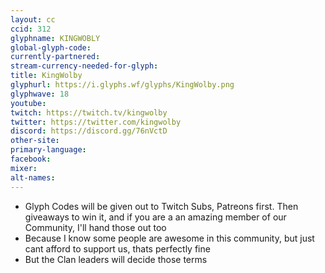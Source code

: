 ```yaml
---
layout: cc
ccid: 312
glyphname: KINGWOBLY
global-glyph-code: 
currently-partnered: 
stream-currency-needed-for-glyph: 
title: KingWolby
glyphurl: https://i.glyphs.wf/glyphs/KingWolby.png
glyphwave: 18
youtube: 
twitch: https://twitch.tv/kingwolby
twitter: https://twitter.com/kingwolby
discord: https://discord.gg/76nVctD
other-site: 
primary-language: 
facebook: 
mixer: 
alt-names: 
---
```


* Glyph Codes will be given out to Twitch Subs, Patreons first. Then giveaways to win it, and if you are a an amazing member of our Community, I'll hand those out too
* Because I know some people are awesome in this community, but just cant afford to support us, thats perfectly fine
* But the Clan leaders will decide those terms
